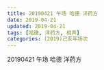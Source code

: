 ```yaml
---
title: 20190421 午场 哈德 洋药方
date: 2019-04-21
updated: 2019-04-21
tags: [哈德, 洋药方, 相声]
categories: (2019)己亥年场次
---
```

20190421 午场 哈德 洋药方